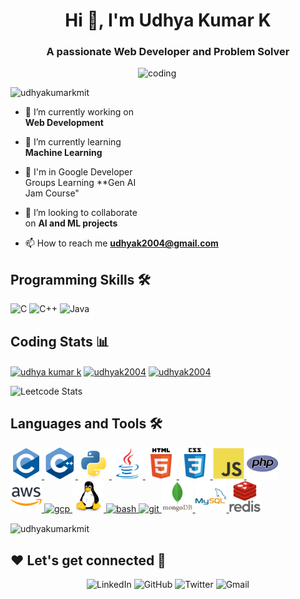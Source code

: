 <h1 align="center">Hi 👋, I'm Udhya Kumar K</h1>
<h3 align="center">A passionate Web Developer and Problem Solver</h3>

<!-- Coding GIF aligned to the right -->
<img align="right" alt="coding" width="300px" height="270px" 
     src="https://1.bp.blogspot.com/-7qsaPAu9vu0/YUyZeUEK_RI/AAAAAAAAAPo/pUPPOUNHRI46CYduioCjAGrsNKMeF3tBACLcBGAsYHQ/w1600/46207-programmer.gif" 
     style="margin-right: 600;">

<br>

<p align="left">
  <img src="https://komarev.com/ghpvc/?username=udhyakumarkmit&label=Profile%20views&color=0e75b6&style=flat" alt="udhyakumarkmit" />
</p>

- 🔭 I’m currently working on **Web Development**
  
- 🌱 I’m currently learning **Machine Learning**

- 🌱 I'm in Google Developer Groups Learning **Gen AI Jam Course"

- 👯 I’m looking to collaborate on **AI and ML projects**

- 📫 How to reach me **udhyak2004@gmail.com**

## Programming Skills 🛠️

 ![C](https://img.shields.io/badge/C-%2300599C.svg?style=for-the-badge&logo=c&logoColor=white)  ![C++](https://img.shields.io/badge/C++-%2300599C.svg?style=for-the-badge&logo=c%2B%2B&logoColor=white)  ![Java](https://img.shields.io/badge/Java-%23ED8B00.svg?style=for-the-badge&logo=java&logoColor=white) 

## Coding Stats 📊

<p align="left">
<a href="https://www.linkedin.com/in/udhya-kumar-k-b7999128a/" target="blank"><img align="center" src="https://raw.githubusercontent.com/rahuldkjain/github-profile-readme-generator/master/src/images/icons/Social/linked-in-alt.svg" alt="udhya kumar k" height="40" width="50" /></a>
<a href="https://www.hackerrank.com/udhyak2004" target="blank"><img align="center" src="https://raw.githubusercontent.com/rahuldkjain/github-profile-readme-generator/master/src/images/icons/Social/hackerrank.svg" alt="udhyak2004" height="40" width="50" /></a>
<a href="https://www.leetcode.com/udhyak2004" target="blank"><img align="center" src="https://raw.githubusercontent.com/rahuldkjain/github-profile-readme-generator/master/src/images/icons/Social/leet-code.svg" alt="udhyak2004" height="40" width="50" /></a>
</p>

![Leetcode Stats](https://leetcard.jacoblin.cool/udhyak2004)




## Languages and Tools 🛠️

<p align="left" style="margin-left: 30;"> 
  <a href="https://www.cprogramming.com/" target="_blank" rel="noreferrer"> 
    <img src="https://raw.githubusercontent.com/devicons/devicon/master/icons/c/c-original.svg" alt="c" width="50" height="50"/> 
  </a> 
  <a href="https://www.w3schools.com/cpp/" target="_blank" rel="noreferrer"> 
    <img src="https://raw.githubusercontent.com/devicons/devicon/master/icons/cplusplus/cplusplus-original.svg" alt="cplusplus" width="50" height="50"/> 
  </a> 
  <a href="https://www.python.org" target="_blank" rel="noreferrer"> 
    <img src="https://raw.githubusercontent.com/devicons/devicon/master/icons/python/python-original.svg" alt="python" width="50" height="50"/> 
  </a>
  <a href="https://www.java.com" target="_blank" rel="noreferrer"> 
    <img src="https://raw.githubusercontent.com/devicons/devicon/master/icons/java/java-original.svg" alt="java" width="50" height="50"/> 
  </a>
 
 <a href="https://www.w3.org/html/" target="_blank" rel="noreferrer"> 
    <img src="https://raw.githubusercontent.com/devicons/devicon/master/icons/html5/html5-original-wordmark.svg" alt="html5" width="50" height="50"/> 
  </a>
  
  <a href="https://www.w3schools.com/css/" target="_blank" rel="noreferrer"> 
    <img src="https://raw.githubusercontent.com/devicons/devicon/master/icons/css3/css3-original-wordmark.svg" alt="css3" width="50" height="50"/> 
  </a> 
  <a href="https://developer.mozilla.org/en-US/docs/Web/JavaScript" target="_blank" rel="noreferrer"> 
    <img src="https://raw.githubusercontent.com/devicons/devicon/master/icons/javascript/javascript-original.svg" alt="javascript" width="50" height="50"/> 
  </a>


  <!-- Backend Languages -->
  <a href="https://www.php.net" target="_blank" rel="noreferrer"> 
    <img src="https://raw.githubusercontent.com/devicons/devicon/master/icons/php/php-original.svg" alt="php" width="50" height="50"/> 
  </a> 
  <br>
  <!-- Cloud & OS -->
  <a href="https://aws.amazon.com" target="_blank" rel="noreferrer"> 
    <img src="https://raw.githubusercontent.com/devicons/devicon/master/icons/amazonwebservices/amazonwebservices-original-wordmark.svg" alt="aws" width="50" height="50"/> 
  </a>
  <a href="https://cloud.google.com" target="_blank" rel="noreferrer"> 
    <img src="https://www.vectorlogo.zone/logos/google_cloud/google_cloud-icon.svg" alt="gcp" width="50" height="50"/> 
  </a> 
  <a href="https://www.linux.org/" target="_blank" rel="noreferrer"> 
    <img src="https://raw.githubusercontent.com/devicons/devicon/master/icons/linux/linux-original.svg" alt="linux" width="50" height="50"/> 
  </a> 
  <a href="https://www.gnu.org/software/bash/" target="_blank" rel="noreferrer"> 
    <img src="https://www.vectorlogo.zone/logos/gnu_bash/gnu_bash-icon.svg" alt="bash" width="50" height="50"/> 
  </a> 
  <a href="https://git-scm.com/" target="_blank" rel="noreferrer"> 
    <img src="https://www.vectorlogo.zone/logos/git-scm/git-scm-icon.svg" alt="git" width="50" height="50"/> 
  </a> 
 
  <a href="https://www.mongodb.com/" target="_blank" rel="noreferrer"> 
    <img src="https://raw.githubusercontent.com/devicons/devicon/master/icons/mongodb/mongodb-original-wordmark.svg" alt="mongodb" width="50" height="50"/> 
  </a> 
  <a href="https://www.mysql.com/" target="_blank" rel="noreferrer"> 
    <img src="https://raw.githubusercontent.com/devicons/devicon/master/icons/mysql/mysql-original-wordmark.svg" alt="mysql" width="50" height="50"/> 
  </a> 
  <a href="https://redis.io" target="_blank" rel="noreferrer"> 
    <img src="https://raw.githubusercontent.com/devicons/devicon/master/icons/redis/redis-original-wordmark.svg" alt="redis" width="50" height="50"/> 
  </a> 
</p> 


<p><img align="center" src="https://github-readme-stats.vercel.app/api/top-langs?username=udhyakumarkmit&show_icons=true&locale=en&layout=compact" alt="udhyakumarkmit" /></p>


## ❤️ Let's get connected 🤝
<p align="center">
  <a href="https://www.linkedin.com/in/udhya-kumar-k-b7999128a/" target="_blank" style="text-decoration: none;">
    <img src="https://img.shields.io/badge/LinkedIn-0077B5?style=for-the-badge&logo=linkedin" alt="LinkedIn" />
  </a>
  <a href="https://github.com/UdhyaKumarKMIT" target="_blank" style="text-decoration: none;">
    <img src="https://img.shields.io/badge/GitHub-333333?style=for-the-badge&logo=github" alt="GitHub" />
  </a>
  <a href="https://twitter.com/k_udhya69116" target="_blank" style="text-decoration: none;">
    <img src="https://img.shields.io/badge/Twitter-1DA1F2?style=for-the-badge&logo=twitter" alt="Twitter" />
  </a>
  <a href="mailto:udhyak2004@example.com" target="_blank" style="text-decoration: none;">
    <img src="https://img.shields.io/badge/Gmail-D14836?style=for-the-badge&logo=gmail" alt="Gmail" />
  </a>
</p>


